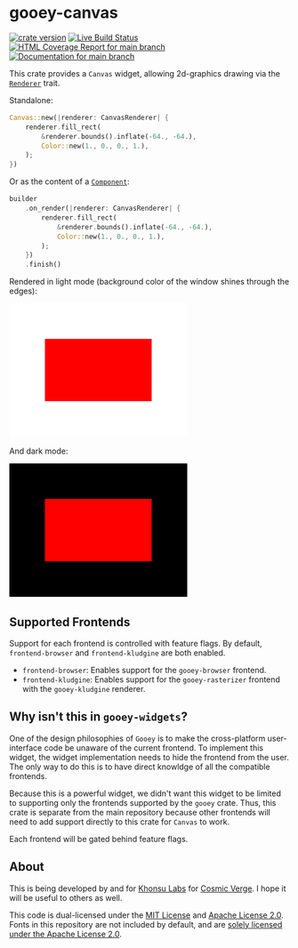 # gooey-canvas

[![crate version](https://img.shields.io/crates/v/gooey-canvas.svg)](https://crates.io/crates/gooey-canvas)
[![Live Build Status](https://img.shields.io/github/workflow/status/khonsulabs/gooey-canvas/Tests/main)](https://github.com/khonsulabs/gooey-canvas/actions?query=workflow:Tests)
[![HTML Coverage Report for `main` branch](https://khonsulabs.github.io/gooey-canvas/coverage/badge.svg)](https://khonsulabs.github.io/gooey-canvas/coverage/)
[![Documentation for `main` branch](https://img.shields.io/badge/docs-main-informational)](https://khonsulabs.github.io/gooey-canvas/main/gooey-canvas/)

This crate provides a `Canvas` widget, allowing 2d-graphics drawing via the [`Renderer`](https://gooey.rs/main/gooey/renderer/trait.Renderer.html) trait.

Standalone:

```rust
Canvas::new(|renderer: CanvasRenderer| {
    renderer.fill_rect(
        &renderer.bounds().inflate(-64., -64.),
        Color::new(1., 0., 0., 1.),
    );
})
```

Or as the content of a [`Component`](https://gooey.rs/main/gooey/widgets/component/struct.Component.html):

```rust
builder
    .on_render(|renderer: CanvasRenderer| {
        renderer.fill_rect(
            &renderer.bounds().inflate(-64., -64.),
            Color::new(1., 0., 0., 1.),
        );
    })
    .finish()
```

Rendered in light mode (background color of the window shines through the edges):

![Basic Demo Light](./gooey-canvas/examples/snapshots/basic/Demo-Light.png)

And dark mode:

![Basic Demo Dark](./gooey-canvas/examples/snapshots/basic/Demo-Dark.png)

## Supported Frontends

Support for each frontend is controlled with feature flags. By default, `frontend-browser` and `frontend-kludgine` are both enabled.

* `frontend-browser`: Enables support for the `gooey-browser` frontend.
* `frontend-kludgine`: Enables support for the `gooey-rasterizer` frontend with the `gooey-kludgine` renderer.

## Why isn't this in `gooey-widgets`?

One of the design philosophies of `Gooey` is to make the cross-platform user-interface code be unaware of the current frontend. To implement this widget, the widget implementation needs to hide the frontend from the user. The only way to do this is to have direct knowldge of all the compatible frontends.

Because this is a powerful widget, we didn't want this widget to be limited to supporting only the frontends supported by the `gooey` crate. Thus, this crate is separate from the main repository because other frontends will need to add support directly to this crate for `Canvas` to work.

Each frontend will be gated behind feature flags.

## About

This is being developed by and for [Khonsu Labs](https://khonsulabs.com/) for [Cosmic Verge](https://github.com/khonsulabs/cosmicverge). I hope it will be useful to others as well.

This code is dual-licensed under the [MIT License](./LICENSE-MIT) and [Apache License 2.0](./LICENSE-APACHE). Fonts in this repository are not included by default, and are [solely licensed under the Apache License 2.0](./fonts/README.md).

[Kludgine]: https://github.com/khonsulabs/kludgine
